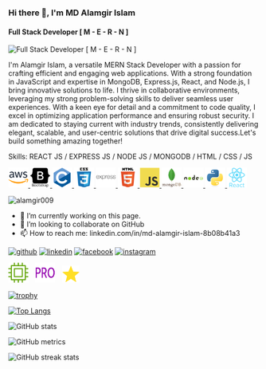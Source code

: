 ### Hi there 👋, I'm MD Alamgir Islam
#### Full Stack Developer [ M - E - R - N ]
![Full Stack Developer [ M - E - R - N ]
](https://media.licdn.com/dms/image/D4D16AQGl7PZDkeP_Sw/profile-displaybackgroundimage-shrink_350_1400/0/1686999635109?e=1697068800&v=beta&t=Uh80upGkjxxrfak1-0GwySIaFYqubu2VIF2-cGOgzcQ)

I'm Alamgir Islam, a versatile MERN Stack Developer with a passion for crafting efficient and engaging web applications. With a strong foundation in JavaScript and expertise in MongoDB, Express.js, React, and Node.js, I bring innovative solutions to life. I thrive in collaborative environments, leveraging my strong problem-solving skills to deliver seamless user experiences. With a keen eye for detail and a commitment to code quality, I excel in optimizing application performance and ensuring robust security. I am dedicated to staying current with industry trends, consistently delivering elegant, scalable, and user-centric solutions that drive digital success.Let's build something amazing together!

Skills: REACT JS / EXPRESS JS / NODE JS / MONGODB / HTML / CSS / JS
<p align="left"> <a href="https://aws.amazon.com" target="_blank" rel="noreferrer"> <img src="https://raw.githubusercontent.com/devicons/devicon/master/icons/amazonwebservices/amazonwebservices-original-wordmark.svg" alt="aws" width="40" height="40"/> </a> <a href="https://getbootstrap.com" target="_blank" rel="noreferrer"> <img src="https://raw.githubusercontent.com/devicons/devicon/master/icons/bootstrap/bootstrap-plain-wordmark.svg" alt="bootstrap" width="40" height="40"/> </a> <a href="https://www.cprogramming.com/" target="_blank" rel="noreferrer"> <img src="https://raw.githubusercontent.com/devicons/devicon/master/icons/c/c-original.svg" alt="c" width="40" height="40"/> </a> <a href="https://www.w3schools.com/css/" target="_blank" rel="noreferrer"> <img src="https://raw.githubusercontent.com/devicons/devicon/master/icons/css3/css3-original-wordmark.svg" alt="css3" width="40" height="40"/> </a> <a href="https://expressjs.com" target="_blank" rel="noreferrer"> <img src="https://raw.githubusercontent.com/devicons/devicon/master/icons/express/express-original-wordmark.svg" alt="express" width="40" height="40"/> </a> <a href="https://www.w3.org/html/" target="_blank" rel="noreferrer"> <img src="https://raw.githubusercontent.com/devicons/devicon/master/icons/html5/html5-original-wordmark.svg" alt="html5" width="40" height="40"/> </a> <a href="https://developer.mozilla.org/en-US/docs/Web/JavaScript" target="_blank" rel="noreferrer"> <img src="https://raw.githubusercontent.com/devicons/devicon/master/icons/javascript/javascript-original.svg" alt="javascript" width="40" height="40"/> </a> <a href="https://www.mongodb.com/" target="_blank" rel="noreferrer"> <img src="https://raw.githubusercontent.com/devicons/devicon/master/icons/mongodb/mongodb-original-wordmark.svg" alt="mongodb" width="40" height="40"/> </a> <a href="https://nodejs.org" target="_blank" rel="noreferrer"> <img src="https://raw.githubusercontent.com/devicons/devicon/master/icons/nodejs/nodejs-original-wordmark.svg" alt="nodejs" width="40" height="40"/> </a> <a href="https://www.python.org" target="_blank" rel="noreferrer"> <img src="https://raw.githubusercontent.com/devicons/devicon/master/icons/python/python-original.svg" alt="python" width="40" height="40"/> </a> <a href="https://reactjs.org/" target="_blank" rel="noreferrer"> <img src="https://raw.githubusercontent.com/devicons/devicon/master/icons/react/react-original-wordmark.svg" alt="react" width="40" height="40"/> </a> </p>

<p align="left"> <img src="https://komarev.com/ghpvc/?username=alamgir009&label=Profile%20views&color=0e75b6&style=flat" alt="alamgir009" /> </p>

- 🔭 I’m currently working on this page. 
- 👯 I’m looking to collaborate on GitHub 
- 📫 How to reach me: linkedin.com/in/md-alamgir-islam-8b08b41a3 


[<img src='https://cdn.jsdelivr.net/npm/simple-icons@3.0.1/icons/github.svg' alt='github' height='40'>](https://github.com/alamgir009)  [<img src='https://cdn.jsdelivr.net/npm/simple-icons@3.0.1/icons/linkedin.svg' alt='linkedin' height='40'>](https://www.linkedin.com/in/md-alamgir-islam/)  [<img src='https://cdn.jsdelivr.net/npm/simple-icons@3.0.1/icons/facebook.svg' alt='facebook' height='40'>](https://www.facebook.com/alamgir.islam.963)  [<img src='https://cdn.jsdelivr.net/npm/simple-icons@3.0.1/icons/instagram.svg' alt='instagram' height='40'>](https://www.instagram.com/alamgir.11/)  

<a href='https://docs.github.com/en/developers'><img src='https://raw.githubusercontent.com/acervenky/animated-github-badges/master/assets/devbadge.gif' width='40' height='40'></a> <a href='https://github.com/pricing'><img src='https://raw.githubusercontent.com/acervenky/animated-github-badges/master/assets/pro.gif' width='40' height='40'></a> <a href='https://stars.github.com/'><img src='https://raw.githubusercontent.com/acervenky/animated-github-badges/master/assets/starbadge.gif' width='35' height='35'></a> 

[![trophy](https://github-profile-trophy.vercel.app/?username=alamgir009)](https://github.com/ryo-ma/github-profile-trophy)

[![Top Langs](https://github-readme-stats.vercel.app/api/top-langs/?username=alamgir009)](https://github.com/anuraghazra/github-readme-stats)

![GitHub stats](https://github-readme-stats.vercel.app/api?username=alamgir009&show_icons=true)  

![GitHub metrics](https://metrics.lecoq.io/alamgir009)  

![GitHub streak stats](https://streak-stats.demolab.com/?user=alamgir009)  

